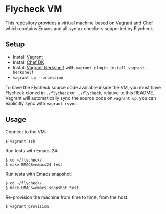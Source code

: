Flycheck VM
===========

This repository provides a virtual machine based on [Vagrant][] and [Chef][]
which contains Emacs and all syntax checkers supported by Flycheck.

[Vagrant]: https://www.vagrantup.com
[Chef]: https://www.chef.io/chef/

Setup
-----

- Install [Vagrant][]
- Install [Chef DK][]
- Install [Vagrant Berkshelf][] with `vagrant plugin install vagrant-berkshelf`
- `vagrant up --provision`

To have the Flycheck source code available inside the VM, you must have Flycheck
cloned in `./flycheck` or `../flycheck`, relative to this README.  Vagrant will
automatically sync the source code on `vagrant up`, you can explicitly sync with
`vagrant rsync`.

[Chef DK]: https://downloads.chef.io/chef-dk/
[Vagrant Berkshelf]: https://github.com/berkshelf/vagrant-berkshelf

Usage
-----

Connect to the VM:

```console
$ vagrant ssh
```

Run tests with Emacs 24:

```console
$ cd ~/flycheck/
$ make EMACS=emacs24 test
```

Run tests with Emacs snapshot:

```console
$ cd ~/flycheck/
$ make EMACS=emacs-snapshot test
```

Re-provision the machine from time to time, from the host:

```console
$ vagrant provision
```
